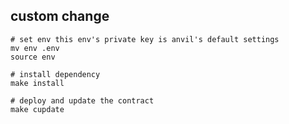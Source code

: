 ## custom change
```shell
# set env this env's private key is anvil's default settings
mv env .env
source env

# install dependency
make install

# deploy and update the contract
make cupdate
```


